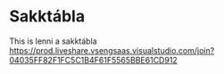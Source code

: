 # Sakktábla
This is lenni a sakktábla
https://prod.liveshare.vsengsaas.visualstudio.com/join?04035FF82F1FC5C1B4F61F5565BBE61CD912
